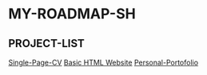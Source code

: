 # MY-ROADMAP-SH

## PROJECT-LIST
[Single-Page-CV](https://roadmap.sh/projects/single-page-cv)
[Basic HTML Website](https://roadmap.sh/projects/basic-html-website)
[Personal-Portofolio](https://roadmap.sh/projects/portfolio-website)
